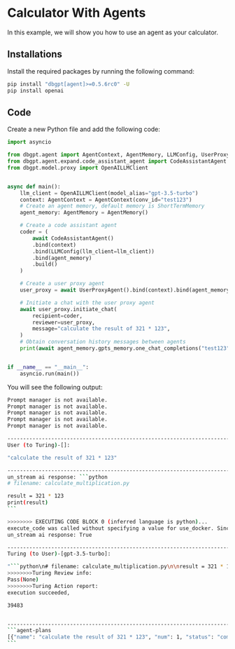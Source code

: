 # Calculator With Agents

In this example, we will show you how to use an agent as your calculator.

## Installations

Install the required packages by running the following command:

```bash
pip install "dbgpt[agent]>=0.5.6rc0" -U
pip install openai
```

## Code

Create a new Python file and add the following code:

```python
import asyncio

from dbgpt.agent import AgentContext, AgentMemory, LLMConfig, UserProxyAgent
from dbgpt.agent.expand.code_assistant_agent import CodeAssistantAgent
from dbgpt.model.proxy import OpenAILLMClient


async def main():
    llm_client = OpenAILLMClient(model_alias="gpt-3.5-turbo")
    context: AgentContext = AgentContext(conv_id="test123")
    # Create an agent memory, default memory is ShortTermMemory
    agent_memory: AgentMemory = AgentMemory()

    # Create a code assistant agent
    coder = (
        await CodeAssistantAgent()
        .bind(context)
        .bind(LLMConfig(llm_client=llm_client))
        .bind(agent_memory)
        .build()
    )

    # Create a user proxy agent
    user_proxy = await UserProxyAgent().bind(context).bind(agent_memory).build()

    # Initiate a chat with the user proxy agent
    await user_proxy.initiate_chat(
        recipient=coder,
        reviewer=user_proxy,
        message="calculate the result of 321 * 123",
    )
    # Obtain conversation history messages between agents
    print(await agent_memory.gpts_memory.one_chat_completions("test123"))


if __name__ == "__main__":
    asyncio.run(main())
```

You will see the following output:

````bash
Prompt manager is not available.
Prompt manager is not available.
Prompt manager is not available.
Prompt manager is not available.
Prompt manager is not available.

--------------------------------------------------------------------------------
User (to Turing)-[]:

"calculate the result of 321 * 123"

--------------------------------------------------------------------------------
un_stream ai response: ```python
# filename: calculate_multiplication.py

result = 321 * 123
print(result)
```

>>>>>>>> EXECUTING CODE BLOCK 0 (inferred language is python)...
execute_code was called without specifying a value for use_docker. Since the python docker package is not available, code will be run natively. Note: this fallback behavior is subject to change
un_stream ai response: True

--------------------------------------------------------------------------------
Turing (to User)-[gpt-3.5-turbo]:

"```python\n# filename: calculate_multiplication.py\n\nresult = 321 * 123\nprint(result)\n```"
>>>>>>>>Turing Review info: 
Pass(None)
>>>>>>>>Turing Action report: 
execution succeeded,

39483


--------------------------------------------------------------------------------
```agent-plans
[{"name": "calculate the result of 321 * 123", "num": 1, "status": "complete", "agent": "Human", "markdown": "```agent-messages\n[{\"sender\": \"CodeEngineer\", \"receiver\": \"Human\", \"model\": \"gpt-3.5-turbo\", \"markdown\": \"```vis-code\\n{\\\"exit_success\\\": true, \\\"language\\\": \\\"python\\\", \\\"code\\\": [[\\\"python\\\", \\\"# filename: calculate_multiplication.py\\\\n\\\\nresult = 321 * 123\\\\nprint(result)\\\"]], \\\"log\\\": \\\"\\\\n39483\\\\n\\\"}\\n```\"}]\n```"}]
```
````